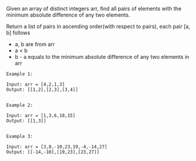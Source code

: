 Given an array of distinct integers arr, find all pairs of elements with the minimum absolute difference of any two elements. 

Return a list of pairs in ascending order(with respect to pairs), each pair [a, b] follows

* a, b are from arr
* a < b
* b - a equals to the minimum absolute difference of any two elements in arr

```
Example 1:

Input: arr = [4,2,1,3]
Output: [[1,2],[2,3],[3,4]]


Example 2:

Input: arr = [1,3,6,10,15]
Output: [[1,3]]


Example 3:

Input: arr = [3,8,-10,23,19,-4,-14,27]
Output: [[-14,-10],[19,23],[23,27]]
```
